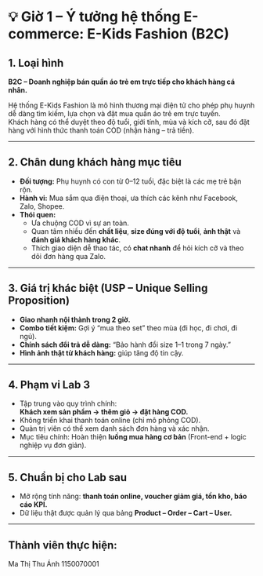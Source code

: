 # 💡 Giờ 1 – Ý tưởng hệ thống E-commerce: E-Kids Fashion (B2C)

## 1. Loại hình
**B2C – Doanh nghiệp bán quần áo trẻ em trực tiếp cho khách hàng cá nhân.**

Hệ thống E-Kids Fashion là mô hình thương mại điện tử cho phép phụ huynh dễ dàng tìm kiếm, lựa chọn và đặt mua quần áo trẻ em trực tuyến.  
Khách hàng có thể duyệt theo độ tuổi, giới tính, mùa và kích cỡ, sau đó đặt hàng với hình thức thanh toán COD (nhận hàng – trả tiền).

---

## 2. Chân dung khách hàng mục tiêu
- **Đối tượng:** Phụ huynh có con từ 0–12 tuổi, đặc biệt là các mẹ trẻ bận rộn.  
- **Hành vi:** Mua sắm qua điện thoại, ưa thích các kênh như Facebook, Zalo, Shopee.  
- **Thói quen:**  
  - Ưa chuộng COD vì sự an toàn.  
  - Quan tâm nhiều đến **chất liệu**, **size đúng với độ tuổi**, **ảnh thật** và **đánh giá khách hàng khác**.  
  - Thích giao diện dễ thao tác, có **chat nhanh** để hỏi kích cỡ và theo dõi đơn hàng qua Zalo.  

---

## 3. Giá trị khác biệt (USP – Unique Selling Proposition)
- **Giao nhanh nội thành trong 2 giờ.**  
- **Combo tiết kiệm:** Gợi ý “mua theo set” theo mùa (đi học, đi chơi, đi ngủ).  
- **Chính sách đổi trả dễ dàng:** “Bảo hành đổi size 1–1 trong 7 ngày.”  
- **Hình ảnh thật từ khách hàng:** giúp tăng độ tin cậy.  

---

## 4. Phạm vi Lab 3
- Tập trung vào quy trình chính:  
  **Khách xem sản phẩm → thêm giỏ → đặt hàng COD.**  
- Không triển khai thanh toán online (chỉ mô phỏng COD).  
- Quản trị viên có thể xem danh sách đơn hàng và xác nhận.  
- Mục tiêu chính: Hoàn thiện **luồng mua hàng cơ bản** (Front-end + logic nghiệp vụ đơn giản).

---

## 5. Chuẩn bị cho Lab sau
- Mở rộng tính năng: **thanh toán online, voucher giảm giá, tồn kho, báo cáo KPI.**  
- Dữ liệu thật được quản lý qua bảng **Product – Order – Cart – User.**  

---
## Thành viên thực hiện:
Ma Thị Thu Ánh 1150070001